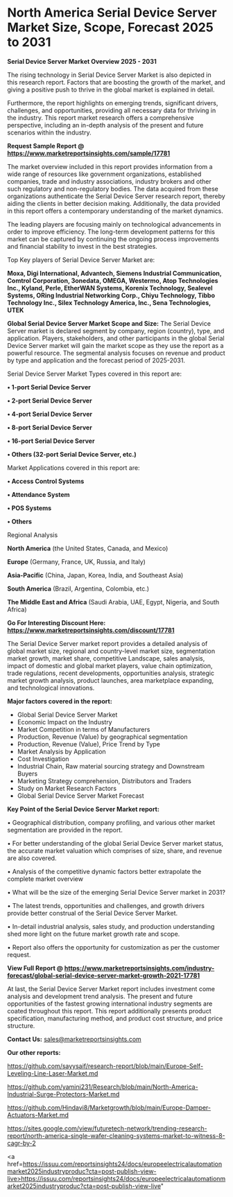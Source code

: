 # North America Serial Device Server Market Size, Scope, Forecast 2025 to 2031

<Strong> Serial Device Server Market Overview 2025 - 2031</strong>

The rising technology in Serial Device Server Market is also depicted in this research report. Factors that are boosting the growth of the market, and giving a positive push to thrive in the global market is explained in detail.

Furthermore, the report highlights on emerging trends, significant drivers, challenges, and opportunities, providing all necessary data for thriving in the industry. This report market research offers a comprehensive perspective, including an in-depth analysis of the present and future scenarios within the industry.

<strong>Request Sample Report @ <a href=https://www.marketreportsinsights.com/sample/17781>https://www.marketreportsinsights.com/sample/17781</a></strong>

The market overview included in this report provides information from a wide range of resources like government organizations, established companies, trade and industry associations, industry brokers and other such regulatory and non-regulatory bodies. The data acquired from these organizations authenticate the Serial Device Server research report, thereby aiding the clients in better decision making. Additionally, the data provided in this report offers a contemporary understanding of the market dynamics.

The leading players are focusing mainly on technological advancements in order to improve efficiency. The long-term development patterns for this market can be captured by continuing the ongoing process improvements and financial stability to invest in the best strategies.

Top Key players of Serial Device Server Market are:

<strong>Moxa, Digi International, Advantech, Siemens Industrial Communication, Comtrol Corporation, 3onedata, OMEGA, Westermo, Atop Technologies Inc., Kyland, Perle, EtherWAN Systems, Korenix Technology, Sealevel Systems, ORing Industrial Networking Corp., Chiyu Technology, Tibbo Technology Inc., Silex Technology America, Inc., Sena Technologies, UTEK</strong>

<strong><b>Global Serial Device Server Market Scope and Size:</b></strong>
The Serial Device Server market is declared segment by company, region (country), type, and application. Players, stakeholders, and other participants in the global Serial Device Server market will gain the market scope as they use the report as a powerful resource. The segmental analysis focuses on revenue and product by type and application and the forecast period of 2025-2031.

Serial Device Server Market Types covered in this report are:

<strong>• 1-port Serial Device Server

• 2-port Serial Device Server

• 4-port Serial Device Server

• 8-port Serial Device Server

• 16-port Serial Device Server

• Others (32-port Serial Device Server, etc.)</strong>

Market Applications covered in this report are:

<strong>• Access Control Systems

• Attendance System

• POS Systems

• Others</strong> 

Regional Analysis

<strong>North America</strong> (the United States, Canada, and Mexico)

<strong>Europe</strong> (Germany, France, UK, Russia, and Italy)

<strong>Asia-Pacific</strong> (China, Japan, Korea, India, and Southeast Asia)

<strong>South America</strong> (Brazil, Argentina, Colombia, etc.)

<strong>The Middle East and Africa</strong> (Saudi Arabia, UAE, Egypt, Nigeria, and South Africa)

<strong>Go For Interesting Discount Here: <a href=https://www.marketreportsinsights.com/discount/17781>https://www.marketreportsinsights.com/discount/17781</a></strong>

The Serial Device Server market report provides a detailed analysis of global market size, regional and country-level market size, segmentation market growth, market share, competitive Landscape, sales analysis, impact of domestic and global market players, value chain optimization, trade regulations, recent developments, opportunities analysis, strategic market growth analysis, product launches, area marketplace expanding, and technological innovations.

<strong><b>Major factors covered in the report:</b></strong>
<ul>
  <li>Global Serial Device Server Market </li>
  <li>Economic Impact on the Industry</li>
  <li>Market Competition in terms of Manufacturers</li>
  <li>Production, Revenue (Value) by geographical segmentation</li>
  <li>Production, Revenue (Value), Price Trend by Type</li>
  <li>Market Analysis by Application</li>
  <li>Cost Investigation</li>
  <li>Industrial Chain, Raw material sourcing strategy and Downstream Buyers</li>
  <li>Marketing Strategy comprehension, Distributors and Traders</li>
  <li>Study on Market Research Factors</li>
  <li>Global Serial Device Server Market Forecast</li>
</ul>

<strong><b>Key Point of the Serial Device Server Market report:</b></strong>

• Geographical distribution, company profiling, and various other market segmentation are provided in the report.

• For better understanding of the global Serial Device Server market status, the accurate market valuation which comprises of size, share, and revenue are also covered.

• Analysis of the competitive dynamic factors better extrapolate the complete market overview

• What will be the size of the emerging Serial Device Server market in 2031?

• The latest trends, opportunities and challenges, and growth drivers provide better construal of the Serial Device Server Market.

• In-detail industrial analysis, sales study, and production understanding shed more light on the future market growth rate and scope.

• Report also offers the opportunity for customization as per the customer request.

<strong><b>View Full Report @ <a href=https://www.marketreportsinsights.com/industry-forecast/global-serial-device-server-market-growth-2021-17781>https://www.marketreportsinsights.com/industry-forecast/global-serial-device-server-market-growth-2021-17781</a></b></strong>


At last, the Serial Device Server Market report includes investment come analysis and development trend analysis. The present and future opportunities of the fastest growing international industry segments are coated throughout this report. This report additionally presents product specification, manufacturing method, and product cost structure, and price structure.

<strong>Contact Us:</strong>
sales@marketreportsinsights.com

<strong>Our other reports:</strong>

<a href=https://github.com/sayysaif/research-report/blob/main/Europe-Self-Leveling-Line-Laser-Market.md>https://github.com/sayysaif/research-report/blob/main/Europe-Self-Leveling-Line-Laser-Market.md</a>

<a href=https://github.com/yamini231/Research/blob/main/North-America-Industrial-Surge-Protectors-Market.md>https://github.com/yamini231/Research/blob/main/North-America-Industrial-Surge-Protectors-Market.md</a>

<a href=https://github.com/Hindavi8/Marketgrowth/blob/main/Europe-Damper-Actuators-Market.md>https://github.com/Hindavi8/Marketgrowth/blob/main/Europe-Damper-Actuators-Market.md</a>

<a href=https://sites.google.com/view/futuretech-network/trending-research-report/north-america-single-wafer-cleaning-systems-market-to-witness-8-cagr-by-2>https://sites.google.com/view/futuretech-network/trending-research-report/north-america-single-wafer-cleaning-systems-market-to-witness-8-cagr-by-2</a>

<a href=https://issuu.com/reportsinsights24/docs/europeelectricalautomationmarket2025industryproduc?cta=post-publish-view-live>https://issuu.com/reportsinsights24/docs/europeelectricalautomationmarket2025industryproduc?cta=post-publish-view-live</a>"
